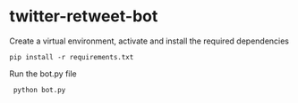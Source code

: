 # twitter-retweet-bot

Create a virtual environment, activate and install the required dependencies

```pip install -r requirements.txt```

Run the bot.py file

``` python bot.py```
